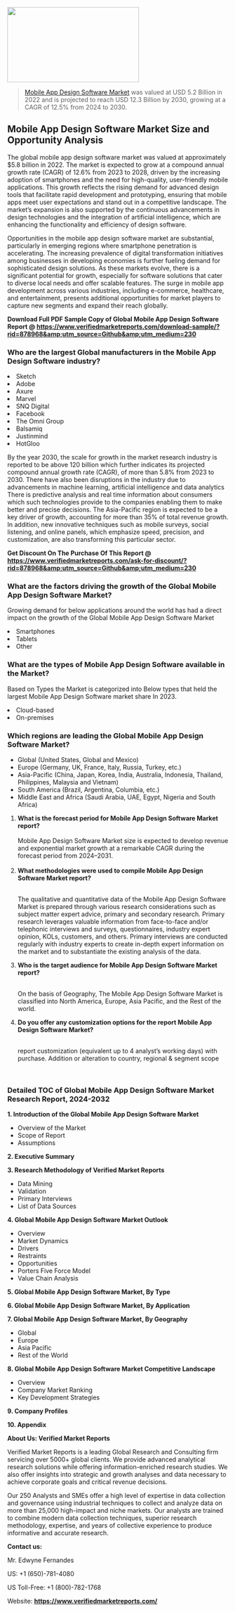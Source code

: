 <img src="https://ffe5etoiles.com/wp-content/uploads/2024/12/MST1-300x171.png" alt="" width="300" height="171" class="alignnone size-medium wp-image-20088" /><blockquote><p><p><a href="https://www.verifiedmarketreports.com/download-sample/?rid=878968&utm_source=Github&utm_medium=230" target="_blank">Mobile App Design Software Market</a> was valued at USD 5.2 Billion in 2022 and is projected to reach USD 12.3 Billion by 2030, growing at a CAGR of 12.5% from 2024 to 2030.</p></blockquote><p><h2>Mobile App Design Software Market Size and Opportunity Analysis</h2><p>The global mobile app design software market was valued at approximately $5.8 billion in 2022. The market is expected to grow at a compound annual growth rate (CAGR) of 12.6% from 2023 to 2028, driven by the increasing adoption of smartphones and the need for high-quality, user-friendly mobile applications. This growth reflects the rising demand for advanced design tools that facilitate rapid development and prototyping, ensuring that mobile apps meet user expectations and stand out in a competitive landscape. The market’s expansion is also supported by the continuous advancements in design technologies and the integration of artificial intelligence, which are enhancing the functionality and efficiency of design software.</p><p>Opportunities in the mobile app design software market are substantial, particularly in emerging regions where smartphone penetration is accelerating. The increasing prevalence of digital transformation initiatives among businesses in developing economies is further fueling demand for sophisticated design solutions. As these markets evolve, there is a significant potential for growth, especially for software solutions that cater to diverse local needs and offer scalable features. The surge in mobile app development across various industries, including e-commerce, healthcare, and entertainment, presents additional opportunities for market players to capture new segments and expand their reach globally.</p></p><p class=""><strong>Download Full PDF Sample Copy of Global Mobile App Design Software Report @ <a href="https://www.verifiedmarketreports.com/download-sample/?rid=878968&amp;utm_source=Github&amp;utm_medium=230" target="_blank">https://www.verifiedmarketreports.com/download-sample/?rid=878968&amp;utm_source=Github&amp;utm_medium=230</a></strong></p><h3 id="" class="">Who are the largest Global manufacturers in the Mobile App Design Software industry?</h3><p><li>Sketch</li><li> Adobe</li><li> Axure</li><li> Marvel</li><li> SNQ Digital</li><li> Facebook</li><li> The Omni Group</li><li> Balsamiq</li><li> Justinmind</li><li> HotGloo</li></p><div class=""><div class="" dir="" data-message-author-role="" data-message-id="" data-message-model-slug=""><div class=""><div class=""><div class=""><div class="" dir="" data-message-author-role="" data-message-id="" data-message-model-slug=""><div class=""><div class=""><p>By the year 2030, the scale for growth in the market research industry is reported to be above 120 billion which further indicates its projected compound annual growth rate (CAGR), of more than 5.8% from 2023 to 2030. There have also been disruptions in the industry due to advancements in machine learning, artificial intelligence and data analytics There is predictive analysis and real time information about consumers which such technologies provide to the companies enabling them to make better and precise decisions. The Asia-Pacific region is expected to be a key driver of growth, accounting for more than 35% of total revenue growth. In addition, new innovative techniques such as mobile surveys, social listening, and online panels, which emphasize speed, precision, and customization, are also transforming this particular sector.</p><p><strong>Get Discount On The Purchase Of This Report @&nbsp; <a href="https://www.verifiedmarketreports.com/ask-for-discount/?rid=878968&amp;utm_source=Github&amp;utm_medium=230" target="_blank">https://www.verifiedmarketreports.com/ask-for-discount/?rid=878968&amp;utm_source=Github&amp;utm_medium=230</a></strong></p></div></div></div></div></div></div></div></div><h3 id="" class="">What are the factors driving the growth of the Global Mobile App Design Software Market?</h3><p id="" class="">Growing demand for below applications around the world has had a direct impact on the growth of the Global Mobile App Design Software Market</p><p id="" class=""><li>Smartphones</li><li> Tablets</li><li> Other</li></p><h3 id="" class="">What are the types of Mobile App Design Software available in the Market?</h3><p id="" class="">Based on Types the Market is categorized into Below types that held the largest Mobile App Design Software market share In 2023.</p><p id="" class=""><li>Cloud-based</li><li> On-premises</li></p><h3 id="" class="">Which regions are leading the Global Mobile App Design Software Market?</h3><ul><li>Global (United States, Global and Mexico)</li><li>Europe (Germany, UK, France, Italy, Russia, Turkey, etc.)</li><li>Asia-Pacific (China, Japan, Korea, India, Australia, Indonesia, Thailand, Philippines, Malaysia and Vietnam)</li><li>South America (Brazil, Argentina, Columbia, etc.)</li><li>Middle East and Africa (Saudi Arabia, UAE, Egypt, Nigeria and South Africa)</li></ul><p><ol><li><strong>What is the forecast period for Mobile App Design Software Market report?<br /></strong><br /><span data-sheets-root="1" data-sheets-value="{&quot;1&quot;:2,&quot;2&quot;:&quot;XXXX size is expected to develop revenue and exponential market growth at a remarkable CAGR during the forecast period from 2024&ndash;2030.&quot;}" data-sheets-userformat="{&quot;2&quot;:12674,&quot;4&quot;:{&quot;1&quot;:2,&quot;2&quot;:16776960},&quot;10&quot;:2,&quot;11&quot;:0,&quot;15&quot;:&quot;Arial&quot;,&quot;16&quot;:12}">Mobile App Design Software Market size is expected to develop revenue and exponential market growth at a remarkable CAGR during the forecast period from 2024&ndash;2031.</span><br /><br /></li><li><strong>What methodologies were used to compile Mobile App Design Software Market report?<br /><br /></strong><p>The qualitative and quantitative data of the&nbsp;Mobile App Design Software Market is prepared through various research considerations such as subject matter expert advice, primary and secondary research. Primary research leverages valuable information from face-to-face and/or telephonic interviews and surveys, questionnaires, industry expert opinion, KOLs, customers, and others. Primary interviews are conducted regularly with industry experts to create in-depth expert information on the market and to substantiate the existing analysis of the data.&nbsp;</p></li><li><strong>Who is the target audience for Mobile App Design Software Market report?<br /><br /></strong><p>On the basis of Geography, The&nbsp;Mobile App Design Software Market is classified into North America, Europe, Asia Pacific, and the Rest of the world.</p></li><li><strong>Do you offer any customization options for the report Mobile App Design Software Market?<br /><br /></strong><p>report customization (equivalent up to 4 analyst&rsquo;s working days) with purchase. Addition or alteration to country, regional &amp; segment scope</p><p>&nbsp;</p></li></ol></p><h3 id="" class="">Detailed TOC of Global Mobile App Design Software Market Research Report, 2024-2032</h3><p id="" class=""><strong>1. Introduction of the Global Mobile App Design Software Market</strong></p><ul><li>Overview of the Market</li><li>Scope of Report</li><li>Assumptions</li></ul><p id="" class=""><strong>2. Executive Summary</strong></p><p id="" class=""><strong>3. Research Methodology of&nbsp;Verified Market Reports</strong></p><ul><li>Data Mining</li><li>Validation</li><li>Primary Interviews</li><li>List of Data Sources</li></ul><p id="" class=""><strong>4. Global Mobile App Design Software Market Outlook</strong></p><ul><li>Overview</li><li>Market Dynamics</li><li>Drivers</li><li>Restraints</li><li>Opportunities</li><li>Porters Five Force Model</li><li>Value Chain Analysis</li></ul><p id="" class=""><strong>5. Global Mobile App Design Software Market, By&nbsp;Type</strong></p><p id="" class=""><strong>6. Global Mobile App Design Software Market, By Application</strong></p><p id="" class=""><strong>7. Global Mobile App Design Software Market, By Geography</strong></p><ul><li>Global</li><li>Europe</li><li>Asia Pacific</li><li>Rest of the World</li></ul><p id="" class=""><strong>8. Global Mobile App Design Software Market Competitive Landscape</strong></p><ul><li>Overview</li><li>Company Market Ranking</li><li>Key Development Strategies</li></ul><p id="" class=""><strong>9. Company Profiles</strong></p><p id="" class=""><strong>10. Appendix</strong></p><p id="" class=""><strong>About Us: Verified Market Reports</strong></p><p id="" class="">Verified Market Reports is a leading Global Research and Consulting firm servicing over 5000+ global clients. We provide advanced analytical research solutions while offering information-enriched research studies. We also offer insights into strategic and growth analyses and data necessary to achieve corporate goals and critical revenue decisions.</p><p id="" class="">Our 250 Analysts and SMEs offer a high level of expertise in data collection and governance using industrial techniques to collect and analyze data on more than 25,000 high-impact and niche markets. Our analysts are trained to combine modern data collection techniques, superior research methodology, expertise, and years of collective experience to produce informative and accurate research.</p><p id="" class=""><strong>Contact us:</strong></p><p id="" class="">Mr. Edwyne Fernandes</p><p id="" class="">US: +1 (650)-781-4080</p><p id="" class="">US Toll-Free: +1 (800)-782-1768</p><p id="" class="">Website: <a target="" data-test-app-aware-link=""><strong>https://www.verifiedmarketreports.com/</strong></a></p>
